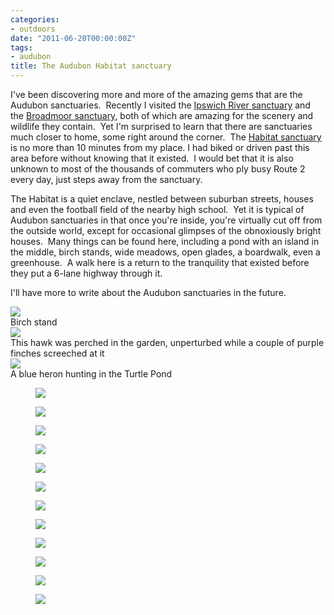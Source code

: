 ```yaml
---
categories:
- outdoors
date: "2011-06-20T00:00:00Z"
tags:
- audubon
title: The Audubon Habitat sanctuary
---
```

I've been discovering more and more of the amazing gems that are the Audubon sanctuaries.  Recently I visited the [Ipswich River sanctuary](http://www.massaudubon.org/Nature_Connection/Sanctuaries/Ipswich_River/index.php) and the [Broadmoor sanctuary](http://www.massaudubon.org/Nature_Connection/Sanctuaries/Broadmoor/index.php), both of which are amazing for the scenery and wildlife they contain.  Yet I'm surprised to learn that there are sanctuaries much closer to home, some right around the corner.  The [Habitat sanctuary](http://www.massaudubon.org/Nature_Connection/Sanctuaries/Habitat/index.php) is no more than 10 minutes from my place. I had biked or driven past this area before without knowing that it existed.  I would bet that it is also unknown to most of the thousands of commuters who ply busy Route 2 every day, just steps away from the sanctuary.

The Habitat is a quiet enclave, nestled between suburban streets, houses and even the football field of the nearby high school.  Yet it is typical of Audubon sanctuaries in that once you're inside, you're virtually cut off from the outside world, except for occasional glimpses of the obnoxiously bright houses.  Many things can be found here, including a pond with an island in the middle, birch stands, wide meadows, open glades, a boardwalk, even a greenhouse.  A walk here is a return to the tranquility that existed before they put a 6-lane highway through it.

I'll have more to write about the Audubon sanctuaries in the future.

<img src="http://yentran.isamonkey.org/gallery/audubon-habitat/dsc_0506.jpg" />
<figcaption>Birch stand</figcaption>

<img src="http://yentran.isamonkey.org/gallery/audubon-habitat/dsc_0451.jpg" />
<figcaption>This hawk was perched in the garden, unperturbed while a couple of purple finches screeched at it</figcaption>

<img src="http://yentran.isamonkey.org/gallery/audubon-habitat/dsc_0485.jpg" />
<figcaption>A blue heron hunting in the Turtle Pond</figcaption>

<figure>
  <img src="http://yentran.isamonkey.org/gallery/audubon-habitat/dsc_0437.jpg" />
</figure>
<figure>
  <img src="http://yentran.isamonkey.org/gallery/audubon-habitat/dsc_0441.jpg" />
</figure>
<figure>
  <img src="http://yentran.isamonkey.org/gallery/audubon-habitat/dsc_0461.jpg" />
</figure>
<figure>
  <img src="http://yentran.isamonkey.org/gallery/audubon-habitat/dsc_0474.jpg" />
</figure>
<figure>
  <img src="http://yentran.isamonkey.org/gallery/audubon-habitat/dsc_0476.jpg" />
</figure>
<figure>
  <img src="http://yentran.isamonkey.org/gallery/audubon-habitat/dsc_0485.jpg" />
</figure>
<figure>
  <img src="http://yentran.isamonkey.org/gallery/audubon-habitat/dsc_0495.jpg" />
</figure>
<figure>
  <img src="http://yentran.isamonkey.org/gallery/audubon-habitat/dsc_0498.jpg" />
</figure>
<figure>
  <img src="http://yentran.isamonkey.org/gallery/audubon-habitat/dsc_0504.jpg" />
</figure>
<figure>
  <img src="http://yentran.isamonkey.org/gallery/audubon-habitat/dsc_0505.jpg" />
</figure>
<figure>
  <img src="http://yentran.isamonkey.org/gallery/audubon-habitat/dsc_0507.jpg" />
</figure>
<figure>
  <img src="http://yentran.isamonkey.org/gallery/audubon-habitat/dsc_0510.jpg" />
</figure>
